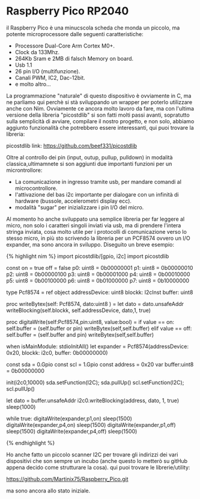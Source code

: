 ---
---
# Raspberry Pico RP2040
il Raspberry Pico è una minucscola scheda che monda un piccolo, ma potente microprocessore dalle seguenti caratteristiche:
- Processore Dual-Core Arm Cortex M0+.
- Clock da 133Mhz.
- 264Kb Sram e 2MB di falsch Memory on board.
- Usb 1.1
- 26 pin I/O (multifunzione).
- Canali PWM, IC2, Dac-12bit.
- e molto altro...

La programmazione "naturale" di questo dispositivo è ovviamente in C, ma ne parliamo qui perchè si stà sviluppando un wrapper per poterlo utilizzare anche con Nim. Ovviamente ce ancora molto lavoro da fare, ma con l'ultima versione della libreria "picostdlib" si son fatti molti passi avanti, sopratutto sulla semplicità di avviare, compilare il nostro progetto, e non solo, abbiamo aggiunto funzionalità che potrebbero essere interessanti, qui puoi trovare la libreria:

picostdlib link: <https://github.com/beef331/picostdlib>

Oltre al controllo dei pin (input, outup, pullup, pulldown) in modalità classica,ultimamnete si son aggiunti due importanti funzioni per un microntrollore:
- La comunicazione in ingresso tramite usb, per mandare comandi al microcontrollore.
- l'attivazione del bas i2c importante per dialogare con un infinità di hardware (bussole, accelerometri display ecc).
- modalità "sugar" per inizializzare i pin I/O del micro.

Al momento ho anche sviluppato una semplice libreria per far leggere al micro, non solo i caratteri singoli inviati via usb, ma di prendere l'intera stringa inviata, cosa molto utile per i protocolli di comunicazione verso lo stesso micro, in più sto scrivendo la libreria per un PCF8574 ovvero un I/O expander, ma sono ancora in sviluppo. Diseguito un breve esempio:

{% highlight nim %}
import picostdlib/[gpio, i2c]
import picostdlib

const 
  on = true
  off = false
  p0: uint8 = 0b00000001
  p1: uint8 = 0b00000010
  p2: uint8 = 0b00000100
  p3: uint8 = 0b00001000
  p4: uint8 = 0b00010000
  p5: uint8 = 0b00100000
  p6: uint8 = 0b01000000
  p7: uint8 = 0b10000000

type 
  Pcf8574 = ref object 
    addressDevice: uint8
    blockk: I2cInst
    buffer: uint8

proc writeBytex(self: Pcf8574, dato:uint8 ) =
  let dato = dato.unsafeAddr
  writeBlocking(self.blockk, self.addressDevice, dato,1, true)

proc digitaWrite(self:Pcf8574,pin:uint8, value:bool) =
  if value == on:
    self.buffer = (self.buffer or pin)
    writeBytex(self,self.buffer)
  elif value == off:
    self.buffer = (self.buffer and pin)
    writeBytex(self,self.buffer)


when isMainModule:
  stdioInitAll()
  let expander = Pcf8574(addressDevice: 0x20, blockk: i2c0, buffer: 0b00000000)

  const sda = 0.Gpio 
  const scl = 1.Gpio 
  const address = 0x20
  var buffer:uint8 = 0b00000000

  init(i2c0,10000)
  sda.setFunction(I2C); sda.pullUp()
  scl.setFunction(I2C); scl.pullUp()


  let dato = buffer.unsafeAddr
  i2c0.writeBlocking(address, dato,  1, true)
  sleep(1000)

  while true:
    digitaWrite(expander,p1,on)
    sleep(1500)
    digitaWrite(expander,p4,on)
    sleep(1500)
    digitaWrite(expander,p1,off)
    sleep(1500)
    digitaWrite(expander,p4,off)
    sleep(1500)

{% endhighlight %}

Ho anche fatto un piccolo scanner I2C per trovare gli indirizzi dei vari dispositivi che son sempre un incubo (anche questo lo metterò su gitHub appena decido come strutturare la cosa). qui puoi trovare le librerie/utility:

<https://github.com/Martinix75/Raspberry_Pico.git>

ma sono ancora allo stato iniziale.
